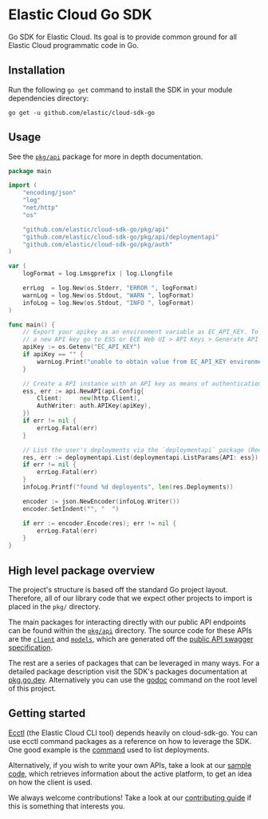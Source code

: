 # Elastic Cloud Go SDK

Go SDK for Elastic Cloud. Its goal is to provide common ground for all Elastic Cloud programmatic code in Go.

## Installation

Run the following `go get` command to install the SDK in your module dependencies directory:

```console
go get -u github.com/elastic/cloud-sdk-go
```

## Usage

See the [`pkg/api`](https://pkg.go.dev/github.com/elastic/cloud-sdk-go/pkg/api) package for more in depth documentation.

```go
package main

import (
	"encoding/json"
	"log"
	"net/http"
	"os"

	"github.com/elastic/cloud-sdk-go/pkg/api"
	"github.com/elastic/cloud-sdk-go/pkg/api/deploymentapi"
	"github.com/elastic/cloud-sdk-go/pkg/auth"
)

var (
	logFormat = log.Lmsgprefix | log.Llongfile

	errLog  = log.New(os.Stderr, "ERROR ", logFormat)
	warnLog = log.New(os.Stdout, "WARN ", logFormat)
	infoLog = log.New(os.Stdout, "INFO ", logFormat)
)

func main() {
	// Export your apikey as an environment variable as EC_API_KEY. To generate
	// a new API key go to ESS or ECE Web UI > API Keys > Generate API Key.
	apiKey := os.Getenv("EC_API_KEY")
	if apiKey == "" {
		warnLog.Print("unable to obtain value from EC_API_KEY environment variable")
	}

	// Create a API instance with an API key as means of authentication.
	ess, err := api.NewAPI(api.Config{
		Client:     new(http.Client),
		AuthWriter: auth.APIKey(apiKey),
	})
	if err != nil {
		errLog.Fatal(err)
	}

	// List the user's deployments via the `deploymentapi` package (Recommended).
	res, err := deploymentapi.List(deploymentapi.ListParams{API: ess})
	if err != nil {
		errLog.Fatal(err)
	}
	infoLog.Printf("found %d deployents", len(res.Deployments))

	encoder := json.NewEncoder(infoLog.Writer())
	encoder.SetIndent("", "  ")

	if err := encoder.Encode(res); err != nil {
		errLog.Fatal(err)
	}
}
```

## High level package overview

The project's structure is based off the standard Go project layout. Therefore, all of our library code that we expect other projects to import is placed in the `pkg/` directory.

The main packages for interacting directly with our public API endpoints can be found within the [`pkg/api`](https://github.com/elastic/cloud-sdk-go/tree/master/pkg/api) directory. The source code for these APIs are the [`client`](https://github.com/elastic/cloud-sdk-go/tree/master/pkg/client) and [`models`](https://github.com/elastic/cloud-sdk-go/tree/master/pkg/models), which are generated off the [public API swagger specification](./api/apidocs.json).

The rest are a series of packages that can be leveraged in many ways. For a detailed package description visit the SDK's packages documentation at [pkg.go.dev](https://pkg.go.dev/github.com/elastic/cloud-sdk-go). Alternatively you can use the [godoc](https://pkg.go.dev/golang.org/x/tools/cmd/godoc) command on the root level of this project.

## Getting started

[Ecctl](https://github.com/elastic/ecctl) (the Elastic Cloud CLI tool) depends heavily on cloud-sdk-go. You can use ecctl command packages as a reference on how to leverage the SDK. One good example is the [command](https://github.com/elastic/ecctl/blob/master/cmd/deployment/list.go) used to list deployments.

Alternatively, if you wish to write your own APIs, take a look at our [sample code](./examples/platform/main.go), which retrieves information about the active platform, to get an idea on how the client is used.

We always welcome contributions! Take a look at our [contributing guide](./CONTRIBUTING.md) if this is something that interests you.
